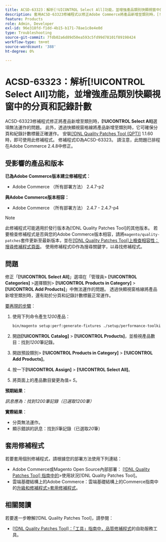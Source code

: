 ```yaml
---
title: ACSD-63323：解析[!UICONTROL Select All]功能，並增強產品類別快顯視窗中的分頁和記錄計數
description: 套用ACSD-63323修補程式以修正Adobe Commerce將產品新增至類別時，[!UICONTROL Select All]選項無法運作的問題。 此外，透過快顯視窗格線將產品新增至類別時，它可確保分頁和紀錄計數標籤正確運作。
feature: Products
role: Admin, Developer
exl-id: 96e318fd-f1dd-4b15-b171-78ae1c8e4e0d
type: Troubleshooting
source-git-commit: 7fdb02a6d89d50ea593c5fd99d78101f89198424
workflow-type: tm+mt
source-wordcount: '388'
ht-degree: 0%

---
```


# ACSD-63323：解析[!UICONTROL Select All]功能，並增強產品類別快顯視窗中的分頁和記錄計數

ACSD-63323修補程式修正將產品新增至類別時，**[!UICONTROL Select All]**&#x200B;選項無法運作的問題。 此外，透過快顯視窗格線將產品新增至類別時，它可確保分頁和紀錄計數標籤正確運作。 安裝[[!DNL Quality Patches Tool (QPT)]](/help/tools/quality-patches-tool/quality-patches-tool-to-self-serve-quality-patches.md) 1.1.60時，即可使用此修補程式。 修補程式ID為ACSD-63323。 請注意，此問題已排程在Adobe Commerce 2.4.8中修正。

## 受影響的產品和版本

**已為Adobe Commerce版本建立修補程式：**
* Adobe Commerce （所有部署方法） 2.4.7-p2

**與Adobe Commerce版本相容：**
* Adobe Commerce （所有部署方法） 2.4.7 - 2.4.7-p4

>[!NOTE]
>
>此修補程式可能適用於發行版本為[!DNL Quality Patches Tool]的其他版本。 若要檢查修補程式是否與您的Adobe Commerce版本相容，請將`magento/quality-patches`套件更新至最新版本，並在[[!DNL Quality Patches Tool]上檢查相容性：搜尋修補程式頁面](https://experienceleague.adobe.com/tools/commerce-quality-patches/index.html?lang=zh-Hant)。 使用修補程式ID作為搜尋關鍵字，以尋找修補程式。

## 問題

修正「**[!UICONTROL Select All]**」選項在「管理員> **[!UICONTROL Categories]** >選擇類別> **[!UICONTROL Products in Category]** > **[!UICONTROL Add Products]**」中無法運作的問題。 透過快顯視窗格線將產品新增至類別時，還有助於分頁和記錄計數標籤正常運作。


<u>要再現的步驟</u>：

1. 使用下列命令產生&#x200B;*1200*&#x200B;產品：

   ```bash
   bin/magento setup:perf:generate-fixtures ./setup/performance-toolkit/profiles/ce/small.xml
   ```

1. 開啟&#x200B;**[!UICONTROL Catalog]** > **[!UICONTROL Products]**，並檢視產品數目：找到&#x200B;*1200*&#x200B;筆記錄。
1. 開啟預設類別> **[!UICONTROL Products in Category]** > **[!UICONTROL Add Products]**。
1. 按一下&#x200B;**[!UICONTROL Assign]** > **[!UICONTROL Select All]**。
1. 將頁面上的產品數目變更為值= *5*。


**預期結果**：

*訊息應為：找到1200筆記錄（已選取1200筆）*

**實際結果**：

* 分頁無法運作。
* 顯示錯誤的訊息：找到&#x200B;*5*&#x200B;筆記錄（已選取&#x200B;*20*&#x200B;筆）

## 套用修補程式

若要套用個別修補程式，請根據您的部署方法使用下列連結：

* Adobe Commerce或Magento Open Source內部部署： [[!DNL Quality Patches Tool] 指南中的](/help/tools/quality-patches-tool/usage.md)>使用狀況[!DNL Quality Patches Tool]。
* 雲端基礎結構上的Adobe Commerce：雲端基礎結構上的Commerce指南中的[升級和修補程式>套用修補程式](https://experienceleague.adobe.com/docs/commerce-cloud-service/user-guide/develop/upgrade/apply-patches.html?lang=zh-Hant)。


## 相關閱讀

若要進一步瞭解[!DNL Quality Patches Tool]，請參閱：

* [[!DNL Quality Patches Tool]：「工具」指南中，品質修補程式](/help/tools/quality-patches-tool/quality-patches-tool-to-self-serve-quality-patches.md)的自助服務工具。
